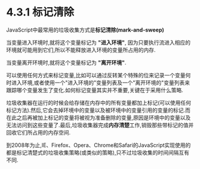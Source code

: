 # 4.3.1 标记清除

JavaScript中最常用的垃圾收集方式是**标记清除(mark-and-sweep)**

当变量进入环境时,就将这个变量标记为 **"进入环境"**, 因为只要执行流进入相应的环境就可能用到它们,所以不能释放进入环境的变量所占用的内存.

当变量离开环境时,就将这个变量标记为 **"离开环境"**.

可以使用任何方式来标记变量,比如可以通过反转某个特殊的位来记录一个变量何时进入环境,或者使用一个"进入环境的"变量列表及一个"离开环境的"变量列表来跟踪哪个变量发生了变化.如何标记变量其实并不重要,关键在于采用什么策略.

垃圾收集器在运行的时候会给存储在内存中的所有变量都加上标记(可以使用任何标记方法).然后,它会去掉环境中的变量以及被环境中的变量引用的变量的标记.而在此之后再被加上标记的变量将被视为准备删除的变量,原因是环境中的变量以及无法访问到这些变量了.最后,垃圾收集器完成**内存清楚**工作,销毁那些带标记的值并回收它们所占用的内存空间.

到2008年为止,IE、Firefox、Opera、Chrome和Safari的JavaScript实现使用的都是标记清楚式的垃圾收集策略(或类似的策略),只不过垃圾收集的时间间隔互有不同.
